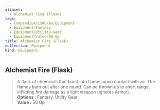 ```yaml
---
aliases:
  - Alchemist Fire (Flask)
tags:
  - Compendium/CSRD/en/Equipment
  - Equipment/Fantasy
  - Equipment/Utility-Gear
  - Equipment/Value/50-Gp
title: Alchemist Fire (Flask)
collection: Equipment
kind: Equipment
---
```

## Alchemist Fire (Flask)  
  
>A flask of chemicals that burst into flames upon contact with air. The flames burn out after one round. Can be thrown up to short range, inflicting fire damage as a light weapon (ignores Armor).  
> **Options :** Fantasy, Utility Gear  
> **Value :** 50 Gp